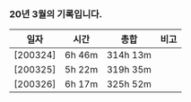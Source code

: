 ### 20년 3월의 기록입니다. 
일자 | 시간 | 총합 | 비고
---|:---:|:---:|---:|
[200324] | 6h 46m | 314h 13m | |
[200325] | 5h 22m | 319h 35m | |  
[200326] | 6h 17m | 325h 52m | |
